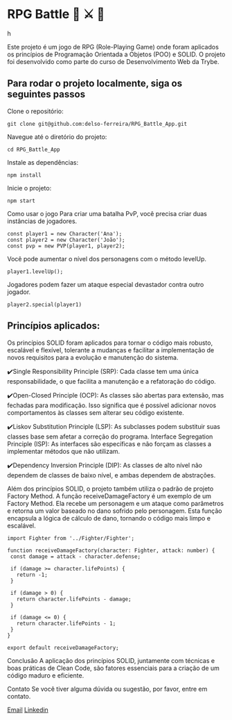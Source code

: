 <h1>RPG Battle 🧙 ⚔️ 🧝</h1>h

Este projeto é um jogo de RPG (Role-Playing Game) onde foram aplicados os princípios de Programação Orientada a Objetos (POO) e SOLID. O projeto foi desenvolvido como parte do curso de Desenvolvimento Web da Trybe.

<h2>Para rodar o projeto localmente, siga os seguintes passos</h2>

Clone o repositório:
```
git clone git@github.com:delso-ferreira/RPG_Battle_App.git
```

Navegue até o diretório do projeto:

```
cd RPG_Battle_App
```

Instale as dependências:
```
npm install
```

Inicie o projeto:
```
npm start
```

Como usar o jogo
Para criar uma batalha PvP, você precisa criar duas instâncias de jogadores. 

```
const player1 = new Character('Ana');
const player2 = new Character('João');
const pvp = new PVP(player1, player2);
```

Você pode aumentar o nível dos personagens com o método levelUp.

```
player1.levelUp();
```

Jogadores podem fazer um ataque especial devastador contra outro jogador.

```
player2.special(player1)
```

<h2>Princípios aplicados:</h2>

Os princípios SOLID foram aplicados para tornar o código mais robusto, escalável e flexível, tolerante a mudanças e facilitar a implementação de novos requisitos para a evolução e manutenção do sistema.

✔️Single Responsibility Principle (SRP): Cada classe tem uma única responsabilidade, o que facilita a manutenção e a refatoração do código.

✔️Open-Closed Principle (OCP): As classes são abertas para extensão, mas fechadas para modificação. Isso significa que é possível adicionar novos comportamentos às classes sem alterar seu código existente.

✔️Liskov Substitution Principle (LSP): As subclasses podem substituir suas classes base sem afetar a correção do programa.
Interface Segregation Principle (ISP): As interfaces são específicas e não forçam as classes a implementar métodos que não utilizam.

✔️Dependency Inversion Principle (DIP): As classes de alto nível não dependem de classes de baixo nível, e ambas dependem de abstrações.

Além dos princípios SOLID, o projeto também utiliza o padrão de projeto Factory Method. A função receiveDamageFactory é um exemplo de um Factory Method. Ela recebe um personagem e um ataque como parâmetros e retorna um valor baseado no dano sofrido pelo personagem. Esta função encapsula a lógica de cálculo de dano, tornando o código mais limpo e escalável.

```
import Fighter from '../Fighter/Fighter';

function receiveDamageFactory(character: Fighter, attack: number) {
 const damage = attack - character.defense;   

 if (damage >= character.lifePoints) {
   return -1;
 } 

 if (damage > 0) {
   return character.lifePoints - damage;
 }

 if (damage <= 0) {
   return character.lifePoints - 1;
 }  
}

export default receiveDamageFactory;
```

Conclusão
A aplicação dos princípios SOLID, juntamente com técnicas e boas práticas de Clean Code, são fatores essenciais para a criação de um código maduro e eficiente.

Contato
Se você tiver alguma dúvida ou sugestão, por favor, entre em contato.

<a href="mailto:delsofelipe@gmail.com.br">Email</a>
<a href="https://www.linkedin.com/in/delsoferreira/">Linkedin</a>
   
